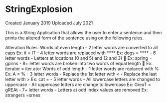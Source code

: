 # StringExplosion

Created January 2019
Uploaded July 2021 

This is a String Application that allows the user to enter a sentence and then prints the altered form of the sentence using on the following rules.

Alteration Rules:
   Words of even length
     - 2 letter words are converted to all caps 
            Ex: it = IT
     - 4 letter words are replaced with **** 
            Ex: dogs = ****
     - 6 letter words
         - Letters at locations (0 and 5) and (2 and 3)  Ex: spring = gpirns
         - 8+ letter words are broken into two words of equal length  Ex: iterator = iter ator
  Words of odd length
    - 1 letter words are replaced with %
            Ex: A = % 
    - 3 letter words
        - Replace the 1st letter with <
        - Replace the last letter with >
            Ex: cat = <a>
    -  5 letter words
        - All lowercase letters are changed to uppercase 
        - All uppercase letters are change to lowercase
            Ex: GreaT = gREAt
    - 7+ letter words
        - Letters at odd index values are removed
            Ex: strangers =srnes
